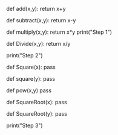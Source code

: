 def add(x,y):
  return x+y
  
def subtract(x,y):
  return x-y

def multiply(x,y):
  return x*y
print("Step 1")

def Divide(x,y):
  return x/y
  
print("Step 2")

def Square(x):
  pass

def square(y):
  pass

def pow(x,y)
  pass

def SquareRoot(x):
  pass

def SquareRoot(y):
  pass

print("Step 3")
  
  
  
  
